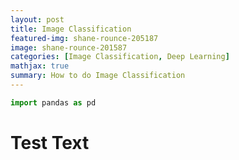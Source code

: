 ```yaml
---
layout: post
title: Image Classification
featured-img: shane-rounce-205187
image: shane-rounce-201587
categories: [Image Classification, Deep Learning]
mathjax: true
summary: How to do Image Classification
---
```



```python
import pandas as pd
```

# Test Text